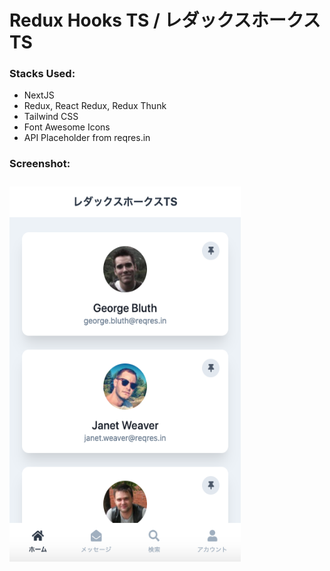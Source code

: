 # Redux Hooks TS / レダックスホークス TS

### Stacks Used:

-   NextJS
    <br />
-   Redux, React Redux, Redux Thunk
    <br />
-   Tailwind CSS
    <br />
-   Font Awesome Icons
    <br />
-   API Placeholder from reqres.in

### Screenshot:

<img src="./assets/screenshot.png" height="600" width="370" style="margin-top: 10px;"/>
